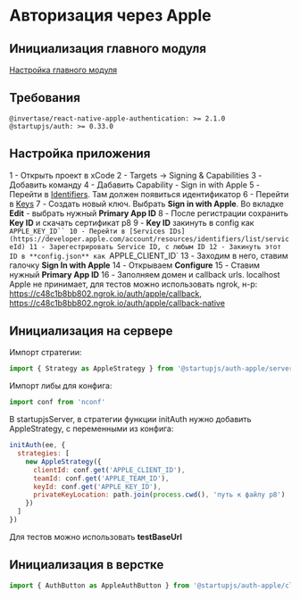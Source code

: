# Авторизация через Apple

## Инициализация главного модуля
[Настройка главного модуля](/docs/auth/main)

## Требования

```
@invertase/react-native-apple-authentication: >= 2.1.0
@startupjs/auth: >= 0.33.0
```

## Настройка приложения
1 - Открыть проект в xCode
2 - Targets -> Signing & Capabilities
3 - Добавить команду
4 - Дабавить Capability - Sign in with Apple
5 - Перейти в [Identifiers](https://developer.apple.com/account/resources/identifiers/list/). Там должен появиться идентификатор
6 - Перейти в [Keys](https://developer.apple.com/account/resources/authkeys/list)
7 - Создать новый ключ. Выбрать **Sign in with Apple**. Во вкладке **Edit** - выбрать нужный **Primary App ID**
8 - После регистрации сохранить **Key ID** и скачать сертификат p8
9 - **Key ID** закинуть в config как `APPLE_KEY_ID``
10 - Перейти в [Services IDs](https://developer.apple.com/account/resources/identifiers/list/serviceId)
11 - Зарегестрировать Service ID, с любым ID
12 - Закинуть этот ID в **config.json** как `APPLE_CLIENT_ID`
13 - Заходим в него, ставим галочку **Sign In with Apple**
14 - Открываем **Configure**
15 - Ставим нужный **Primary App ID**
16 - Заполняем домен и callback urls. localhost Apple не принимает, для тестов можно использовать ngrok, н-р:
https://c48c1b8bb802.ngrok.io/auth/apple/callback,
https://c48c1b8bb802.ngrok.io/auth/apple/callback-native

## Инициализация на сервере
Импорт стратегии:
```js
import { Strategy as AppleStrategy } from '@startupjs/auth-apple/server'
```

Импорт либы для конфига:
```js
import conf from 'nconf'
````

В startupjsServer, в стратегии функции initAuth нужно добавить AppleStrategy, с переменными из конфига:
```js
initAuth(ee, {
  strategies: [
    new AppleStrategy({
      clientId: conf.get('APPLE_CLIENT_ID'),
      teamId: conf.get('APPLE_TEAM_ID'),
      keyId: conf.get('APPLE_KEY_ID'),
      privateKeyLocation: path.join(process.cwd(), 'путь к файлу p8')
    })
  ]
})
```

Для тестов можно использовать **testBaseUrl**

## Инициализация в верстке
```js
import { AuthButton as AppleAuthButton } from '@startupjs/auth-apple/client'
```
